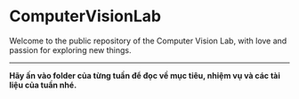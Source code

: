 # ComputerVisionLab
Welcome to the public repository of the Computer Vision Lab, with love and passion for exploring new things.

---
**Hãy ấn vào folder của từng tuần để đọc về mục tiêu, nhiệm vụ và các tài liệu của tuần nhé.**
